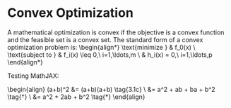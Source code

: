 # Convex Optimization

A mathematical optimization is convex if the objective is a convex function and
the feasible set is a convex set. The standard form of a convex optimization
problem is:
\begin{align*}
\text{minimize }   & f_0(x) \\
\text{subject to } & f_i(x) \leq 0,\ i=1,\ldots,m \\
                  & h_i(x) = 0,\ i=1,\ldots,p
\end{align*}

Testing MathJAX:

\begin{align}
(a+b)^2 &= (a+b)(a+b)          \tag{3.1c}      \\
        &= a^2 + ab + ba + b^2 \tag{$\dagger$} \\
        &= a^2 + 2ab + b^2     \tag{$\ast$}
\end{align}
